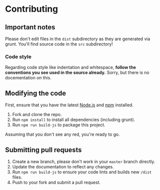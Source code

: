 # Contributing

## Important notes
Please don't edit files in the `dist` subdirectory as they are generated via grunt. You'll find source code in the `src` subdirectory!

### Code style
Regarding code style like indentation and whitespace, **follow the conventions you see used in the source already.** Sorry, but there is no docementation on this.

## Modifying the code
First, ensure that you have the latest [Node.js](http://nodejs.org/) and [npm](http://npmjs.org/) installed.

1. Fork and clone the repo.
1. Run `npm install` to install all dependencies (including grunt).
1. Run `npm run build-js` to package this project.

Assuming that you don't see any red, you're ready to go.

## Submitting pull requests

1. Create a new branch, please don't work in your `master` branch directly.
1. Update the documentation to reflect any changes.
1. Run `npm run build-js` to ensure your code lints and builds new `/dist` files.
1. Push to your fork and submit a pull request.
